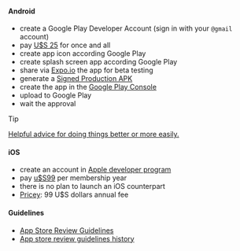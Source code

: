#### Android
* create a Google Play Developer Account (sign in with your `@gmail` account)
* pay [U$S 25](https://www.appypie.com/faqs/how-much-does-a-googleapple-developer-account-cost) for once and all
* create app icon according Google Play
* create splash screen app according Google Play
* share via [Expo.io](https://expo.io) the app for beta testing
* generate a [Signed Production APK](https://facebook.github.io/react-native/docs/signed-apk-android.html)
* create the app in the [Google Play Console](http://play.google.com/)
* upload to Google Play
* wait the approval

> [!TIP]
> [Helpful advice for doing things better or more easily.](https://play.google.com/console/about/guides/releasewithconfidence/) 

#### iOS
* create an account in [Apple developer program](https://developer.apple.com/programs/)
* pay [u$S99](https://developer.apple.com/programs/how-it-works/) per membership year
* there is no plan to launch an iOS counterpart
* [Pricey](https://developer.apple.com/support/purchase-activation/): 99 U$S dollars annual fee 

#### Guidelines
* [App Store Review Guidelines](https://developer.apple.com/app-store/review/guidelines/)
* [App store review guidelines history](https://www.appstorereviewguidelineshistory.com/)
